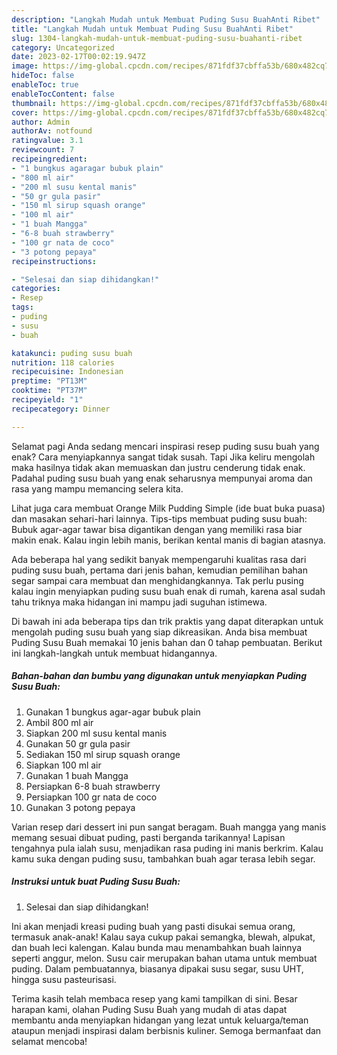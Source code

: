 ```yaml
---
description: "Langkah Mudah untuk Membuat Puding Susu BuahAnti Ribet"
title: "Langkah Mudah untuk Membuat Puding Susu BuahAnti Ribet"
slug: 1304-langkah-mudah-untuk-membuat-puding-susu-buahanti-ribet
category: Uncategorized
date: 2023-02-17T00:02:19.947Z
image: https://img-global.cpcdn.com/recipes/871fdf37cbffa53b/680x482cq70/puding-susu-buah-foto-resep-utama.jpg
hideToc: false
enableToc: true
enableTocContent: false
thumbnail: https://img-global.cpcdn.com/recipes/871fdf37cbffa53b/680x482cq70/puding-susu-buah-foto-resep-utama.jpg
cover: https://img-global.cpcdn.com/recipes/871fdf37cbffa53b/680x482cq70/puding-susu-buah-foto-resep-utama.jpg
author: Admin
authorAv: notfound
ratingvalue: 3.1
reviewcount: 7
recipeingredient:
- "1 bungkus agaragar bubuk plain"
- "800 ml air"
- "200 ml susu kental manis"
- "50 gr gula pasir"
- "150 ml sirup squash orange"
- "100 ml air"
- "1 buah Mangga"
- "6-8 buah strawberry"
- "100 gr nata de coco"
- "3 potong pepaya"
recipeinstructions:

- "Selesai dan siap dihidangkan!"
categories:
- Resep
tags:
- puding
- susu
- buah

katakunci: puding susu buah 
nutrition: 118 calories
recipecuisine: Indonesian
preptime: "PT13M"
cooktime: "PT37M"
recipeyield: "1"
recipecategory: Dinner

---
```



Selamat pagi Anda sedang mencari inspirasi resep puding susu buah yang enak? Cara menyiapkannya sangat tidak susah. Tapi Jika keliru mengolah maka hasilnya tidak akan memuaskan dan justru cenderung tidak enak. Padahal puding susu buah yang enak seharusnya mempunyai aroma dan rasa yang mampu memancing selera kita.


Lihat juga cara membuat Orange Milk Pudding Simple (ide buat buka puasa) dan masakan sehari-hari lainnya. Tips-tips membuat puding susu buah: Bubuk agar-agar tawar bisa digantikan dengan yang memiliki rasa biar makin enak. Kalau ingin lebih manis, berikan kental manis di bagian atasnya.

Ada beberapa hal yang sedikit banyak mempengaruhi kualitas rasa dari puding susu buah, pertama dari jenis bahan, kemudian pemilihan bahan segar sampai cara membuat dan menghidangkannya. Tak perlu pusing kalau ingin menyiapkan puding susu buah enak di rumah, karena asal sudah tahu triknya maka hidangan ini mampu jadi suguhan istimewa.


Di bawah ini ada beberapa tips dan trik praktis yang dapat diterapkan untuk mengolah puding susu buah yang siap dikreasikan. Anda bisa membuat Puding Susu Buah memakai 10 jenis bahan dan 0 tahap pembuatan. Berikut ini langkah-langkah untuk membuat hidangannya.

<!--inarticleads1-->

##### Bahan-bahan dan bumbu yang digunakan untuk menyiapkan Puding Susu Buah:

1. Gunakan 1 bungkus agar-agar bubuk plain
1. Ambil 800 ml air
1. Siapkan 200 ml susu kental manis
1. Gunakan 50 gr gula pasir
1. Sediakan 150 ml sirup squash orange
1. Siapkan 100 ml air
1. Gunakan 1 buah Mangga
1. Persiapkan 6-8 buah strawberry
1. Persiapkan 100 gr nata de coco
1. Gunakan 3 potong pepaya


Varian resep dari dessert ini pun sangat beragam. Buah mangga yang manis memang sesuai dibuat puding, pasti berganda tarikannya! Lapisan tengahnya pula ialah susu, menjadikan rasa puding ini manis berkrim. Kalau kamu suka dengan puding susu, tambahkan buah agar terasa lebih segar. 

<!--inarticleads2-->

##### Instruksi untuk buat Puding Susu Buah:


1. Selesai dan siap dihidangkan!

Ini akan menjadi kreasi puding buah yang pasti disukai semua orang, termasuk anak-anak! Kalau saya cukup pakai semangka, blewah, alpukat, dan buah leci kalengan. Kalau bunda mau menambahkan buah lainnya seperti anggur, melon. Susu cair merupakan bahan utama untuk membuat puding. Dalam pembuatannya, biasanya dipakai susu segar, susu UHT, hingga susu pasteurisasi. 

Terima kasih telah membaca resep yang kami tampilkan di sini. Besar harapan kami, olahan Puding Susu Buah yang mudah di atas dapat membantu anda menyiapkan hidangan yang lezat untuk keluarga/teman ataupun menjadi inspirasi dalam berbisnis kuliner. Semoga bermanfaat dan selamat mencoba!
